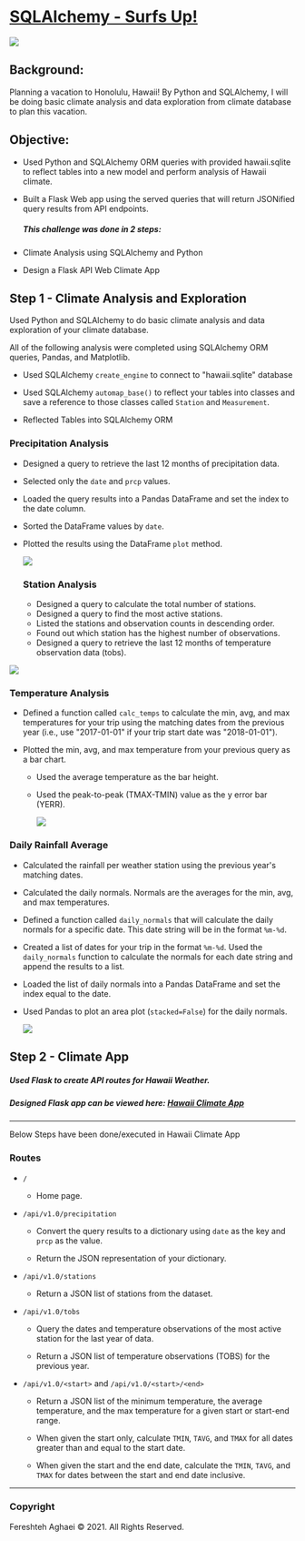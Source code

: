 # [SQLAlchemy - Surfs Up!](https://github.com/fereshtehaghaei/SQLAlchemy-Challenge)

![](Images/surfsup.png)



## Background: 

Planning a vacation to Honolulu, Hawaii! By Python and SQLAlchemy, I will be doing basic climate analysis and data exploration from climate database to plan this vacation. 



## Objective: 

- Used Python and SQLAlchemy ORM queries with provided hawaii.sqlite to reflect tables into a new model and perform analysis of Hawaii climate.

- Built a Flask Web app using the served queries that will return JSONified query results from API endpoints.

  

  ##### This challenge was done in 2 steps:

- Climate Analysis using SQLAlchemy and Python

- Design a Flask API Web Climate App

  

## Step 1 - Climate Analysis and Exploration

Used Python and SQLAlchemy to do basic climate analysis and data exploration of your climate database. 

All of the following analysis were completed using SQLAlchemy ORM queries, Pandas, and Matplotlib.

- Used SQLAlchemy `create_engine` to connect to "hawaii.sqlite" database

* Used SQLAlchemy `automap_base()` to reflect your tables into classes and save a reference to those classes called `Station` and `Measurement`.

* Reflected Tables into SQLAlchemy ORM

  

### Precipitation Analysis

* Designed a query to retrieve the last 12 months of precipitation data.

* Selected only the `date` and `prcp` values.

* Loaded the query results into a Pandas DataFrame and set the index to the date column.

* Sorted the DataFrame values by `date`.

* Plotted the results using the DataFrame `plot` method.

  ![](Images/precipitation.png)

  

  ### Station Analysis

  - Designed a query to calculate the total number of stations.
  - Designed a query to find the most active stations.
  - Listed the stations and observation counts in descending order.
  - Found out which station has the highest number of observations.
  - Designed a query to retrieve the last 12 months of temperature observation data (tobs).

![](Images/temperature_vs_frequency.png)



### Temperature Analysis

* Defined a function called  `calc_temps` to calculate the min, avg, and max temperatures for your trip using the matching dates from the previous year (i.e., use "2017-01-01" if your trip start date was "2018-01-01").

* Plotted the min, avg, and max temperature from your previous query as a bar chart.

  * Used the average temperature as the bar height.

  * Used the peak-to-peak (TMAX-TMIN) value as the y error bar (YERR).

    ![](Images/trip_average_temperature.png)



### Daily Rainfall Average

* Calculated the rainfall per weather station using the previous year's matching dates.

* Calculated the daily normals. Normals are the averages for the min, avg, and max temperatures.

* Defined a function called `daily_normals` that will calculate the daily normals for a specific date. This date string will be in the format `%m-%d`.

* Created a list of dates for your trip in the format `%m-%d`. Used the `daily_normals` function to calculate the normals for each date string and append the results to a list.

* Loaded the list of daily normals into a Pandas DataFrame and set the index equal to the date.

* Used Pandas to plot an area plot (`stacked=False`) for the daily normals.

  ![](Images/daily_area_plot.png)



## Step 2 - Climate App

##### Used Flask to create API routes for Hawaii Weather.

##### Designed Flask app can be viewed here: [Hawaii Climate App](https://github.com/fereshtehaghaei/Climate-Analysis-SQLAlchemy/blob/master/my_app.py)

------

Below Steps have been done/executed in Hawaii Climate App

### Routes

* `/`
  * Home page.

* `/api/v1.0/precipitation`

  * Convert the query results to a dictionary using `date` as the key and `prcp` as the value.

  * Return the JSON representation of your dictionary.

* `/api/v1.0/stations`

  * Return a JSON list of stations from the dataset.

* `/api/v1.0/tobs`
  * Query the dates and temperature observations of the most active station for the last year of data.

  * Return a JSON list of temperature observations (TOBS) for the previous year.

* `/api/v1.0/<start>` and `/api/v1.0/<start>/<end>`

  * Return a JSON list of the minimum temperature, the average temperature, and the max temperature for a given start or start-end range.

  * When given the start only, calculate `TMIN`, `TAVG`, and `TMAX` for all dates greater than and equal to the start date.

  * When given the start and the end date, calculate the `TMIN`, `TAVG`, and `TMAX` for dates between the start and end date inclusive.



- - -

### Copyright

Fereshteh Aghaei © 2021. All Rights Reserved.